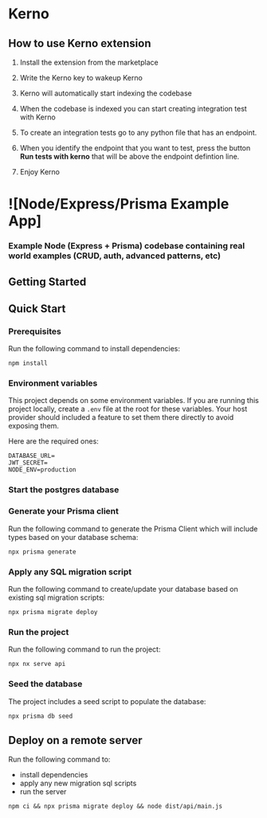 # Kerno 

## How to use Kerno extension
1. Install the extension from the marketplace

4. Write the Kerno key to wakeup Kerno

3. Kerno will automatically start indexing the codebase

2. When the codebase is indexed you can start creating integration test with Kerno

4. To create an integration tests go to any python file that has an endpoint.

5. When you identify the endpoint that you want to test, press the button **Run tests with kerno** that will be above the endpoint defintion line.

6. Enjoy Kerno

# ![Node/Express/Prisma Example App]

### Example Node (Express + Prisma) codebase containing real world examples (CRUD, auth, advanced patterns, etc)

## Getting Started

## Quick Start

### Prerequisites

Run the following command to install dependencies:

```shell
npm install
```

### Environment variables

This project depends on some environment variables.
If you are running this project locally, create a `.env` file at the root for these variables.
Your host provider should included a feature to set them there directly to avoid exposing them.

Here are the required ones:

```
DATABASE_URL=
JWT_SECRET=
NODE_ENV=production
```

### Start the postgres database

### Generate your Prisma client

Run the following command to generate the Prisma Client which will include types based on your database schema:

```shell
npx prisma generate
```

### Apply any SQL migration script

Run the following command to create/update your database based on existing sql migration scripts:

```shell
npx prisma migrate deploy
```

### Run the project

Run the following command to run the project:

```shell
npx nx serve api
```

### Seed the database

The project includes a seed script to populate the database:

```shell
npx prisma db seed
```

## Deploy on a remote server

Run the following command to:

- install dependencies
- apply any new migration sql scripts
- run the server

```shell
npm ci && npx prisma migrate deploy && node dist/api/main.js
```
